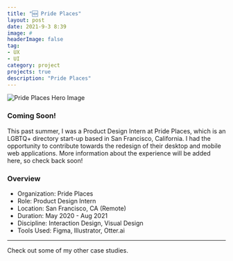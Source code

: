 ```yaml
---
title: "🆕 Pride Places"
layout: post
date: 2021-9-3 8:39
image: #
headerImage: false
tag:
- UX
- UI
category: project
projects: true
description: "Pride Places"
---
```


<img src="http://nicholasgiles.com/assets/images/prideplaces/pp-hero-mockup.jpg" class="bigger-image" alt="Pride Places Hero Image" />


### Coming Soon!

This past summer, I was a Product Design Intern at Pride Places, which is an LGBTQ+ directory start-up based in San Francisco, California. I had the opportunity to contribute towards the redesign of their desktop and mobile web applications. More information about the experience will be added here, so check back soon!

### Overview
* Organization: Pride Places
* Role: Product Design Intern
* Location: San Francisco, CA (Remote)
* Duration: May 2020 - Aug 2021
* Discipline: Interaction Design, Visual Design
* Tools Used: Figma, Illustrator, Otter.ai

---

Check out some of my other <span class="evidence"><a href="https://nicholasgiles.com/projects/" style="text-decoration: none">case studies</a></span>.
